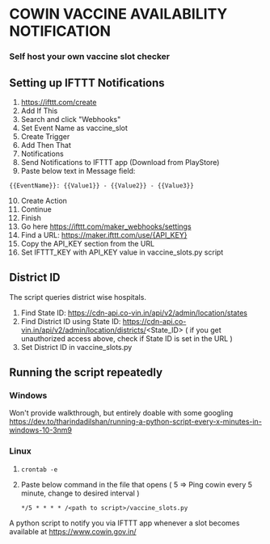 # COWIN VACCINE AVAILABILITY NOTIFICATION
### Self host your own vaccine slot checker

## Setting up IFTTT Notifications

1. https://ifttt.com/create
2. Add If This
3. Search and click "Webhooks"
4. Set Event Name as vaccine_slot
5. Create Trigger
6. Add Then That
7. Notifications
8. Send Notifications to IFTTT app (Download from PlayStore)
9. Paste below text in Message field:

```{{EventName}}: {{Value1}} - {{Value2}} - {{Value3}}```

10. Create Action
11. Continue
12. Finish
13. Go here https://ifttt.com/maker_webhooks/settings
14. Find a URL: https://maker.ifttt.com/use/{API_KEY}
15. Copy the API_KEY section from the URL
16. Set IFTTT_KEY with API_KEY value in vaccine_slots.py script

## District ID
The script queries district wise hospitals.
1. Find State ID: https://cdn-api.co-vin.in/api/v2/admin/location/states
2. Find District ID using State ID: https://cdn-api.co-vin.in/api/v2/admin/location/districts/<State_ID>
( if you get unauthorized access above, check if State ID is set in the URL )
3. Set District ID in vaccine_slots.py

## Running the script repeatedly

### Windows
Won't provide walkthrough, but entirely doable with some googling
https://dev.to/tharindadilshan/running-a-python-script-every-x-minutes-in-windows-10-3nm9

### Linux
1. ```crontab -e```
2. Paste below command in the file that opens ( 5 => Ping cowin every 5 minute, change to desired interval )
  
   ```*/5 * * * * /<path to script>/vaccine_slots.py```


A python script to notify you via IFTTT app whenever a slot becomes available at https://www.cowin.gov.in/
